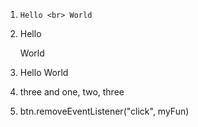 1) ```Hello <br> World```

2) Hello

   World

3) Hello World

4) three and one, two, three

5) btn.removeEventListener("click", myFun)